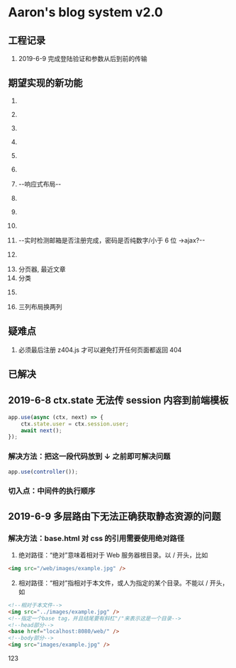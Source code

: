 # Aaron's blog system v2.0

## 工程记录

1. 2019-6-9 完成登陆验证和参数从后到前的传输

## 期望实现的新功能

1. ~~~采用数据库~~~
2. ~~~CSS 自己写~~~
3. ~~~textarea 有 md 功能~~~
4. ~~~登陆状态保持 koa-session~~~
5. ~~~评论区 controller~~~
6. ~~~文章 controller~~~
7. --响应式布局--
8. ~~~文章分类~~~
9. ~~~个人信息界面~~~
10. ~~~实现登陆前导航条右侧登陆/注册，登陆后是“欢迎回来，xxx” 想法：1. toggle 2. 新建一个 block 用 if 判断~~~
11. --实时检测邮箱是否注册完成，密码是否纯数字/小于 6 位 ->ajax?--
12. ~~~点赞/踩功能 全局计数~~~
13. 分页器, 最近文章
14. 分类
15. ~~~评论区按键打开 textarea~~~
16. 三列布局换两列

## 疑难点

1. 必须最后注册 z404.js 才可以避免打开任何页面都返回 404

## 已解决

## 2019-6-8 ctx.state 无法传 session 内容到前端模板

```javascript
app.use(async (ctx, next) => {
    ctx.state.user = ctx.session.user;
    await next();
});
```

### 解决方法：把这一段代码放到 ↓ 之前即可解决问题

```javascript
app.use(controller());
```

### 切入点：中间件的执行顺序

## 2019-6-9 多层路由下无法正确获取静态资源的问题

### 解决方法：base.html 对 css 的引用需要使用绝对路径

1. 绝对路径：“绝对”意味着相对于 Web 服务器根目录。以 / 开头，比如

```html
<img src="/web/images/example.jpg" />
```

2. 相对路径：“相对”指相对于本文件，或人为指定的某个目录。不能以 / 开头，如

```html
<!--相对于本文件-->
<img src="../images/example.jpg" />
<!--指定一个base tag，并且结尾要有斜杠"/"来表示这是一个目录-->
<!--head部分-->
<base href="localhost:8080/web/" />
<!--body部分-->
<img src="images/example.jpg" />
```


123